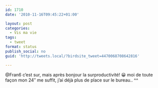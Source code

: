 ```yaml
---
id: 1710
date: '2010-11-16T09:45:22+01:00'

layout: post
categories:
  - Vis ma vie
tags:
  - tweet
format: status
publish_social: no
guid: 'http://tweets.local/?birdsite_tweet=4470068708642816'

---
```


@Fran6 c’est sur, mais après bonjour la surproductivité! 😀 moi de toute façon mon 24″ me suffit, j’ai déjà plus de place sur le bureau.. ^^